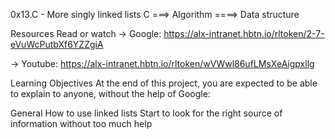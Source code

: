 0x13.C - More singly linked lists
C ===> Algorithm ====> Data structure

Resources
Read or watch
-> Google:
https://alx-intranet.hbtn.io/rltoken/2-7-eVuWcPutbXf6YZZgiA

-> Youtube:
https://alx-intranet.hbtn.io/rltoken/wVWwl86ufLMsXeAigpxllg

Learning Objectives
At the end of this project, you are expected to be able to explain to anyone, without the help of Google:

General
How to use linked lists
Start to look for the right source of information without too much help
